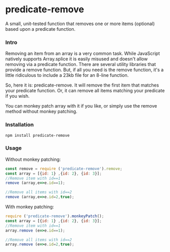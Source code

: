 # predicate-remove
A small, unit-tested function that removes one or more items (optional) based upon a predicate function.

### Intro
Removing an item from an array is a very common task. While JavaScript natively supports Array.splice it is easily misused and doesn't allow removing via a predicate function.
There are several utility libraries that provide a remove function. But, if all you need is the remove function, it's a little ridiculous to include a 23kb file for an 8-line function.

So, here it is: predicate-remove. It will remove the first item that matches your predicate function. Or, it can remove all items matching your predicate if you wish.

You can monkey patch array with it if you like, or simply use the remove method without monkey patching.

### Installation

```
npm install predicate-remove
```

### Usage

Without monkey patching:
```javascript
const remove = require ('predicate-remove').remove;
const array = [{id: 1} ,{id: 2}, {id: 3}];
//Remove item with id==1
remove (array,e=>e.id==1);

//Remove all items with id==2
remove (array,e=>e.id=2,true);
```

With monkey patching:
```javascript
require ('predicate-remove').monkeyPatch();
const array = [{id: 1} ,{id: 2}, {id: 3}];
//Remove item with id==1
array.remove (e=>e.id==1);

//Remove all items with id==2
array.remove (e=>e.id=2,true);
```
